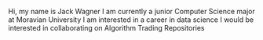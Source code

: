 Hi, my name is Jack Wagner
I am currently a junior Computer Science major at Moravian University
I am interested in a career in data science 
I would be interested in collaborating on Algorithm Trading Repositories
